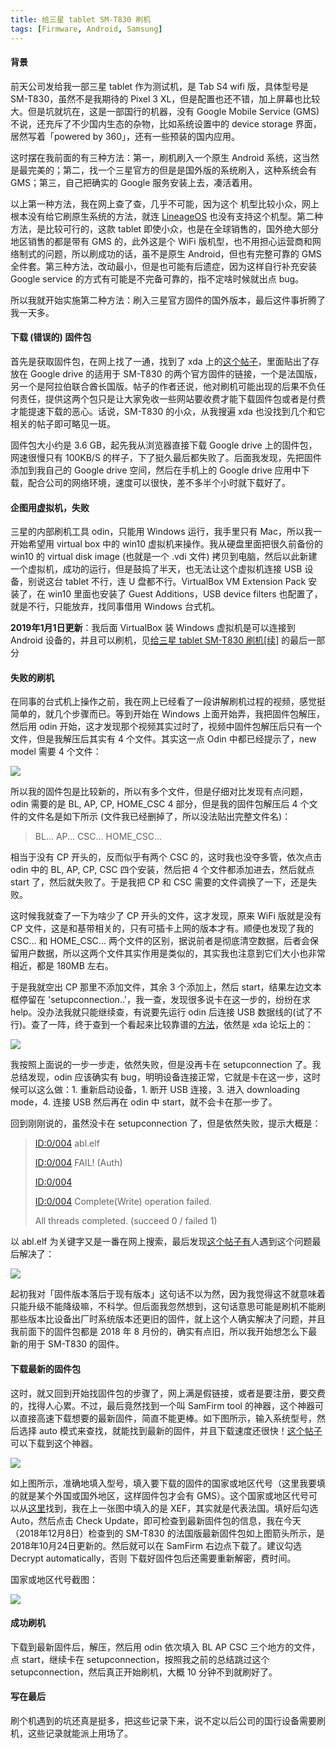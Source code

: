 ```yaml
---
title: 给三星 tablet SM-T830 刷机
tags: [Firmware, Android, Samsung]
---
```


#### 背景

前天公司发给我一部三星 tablet 作为测试机，是 Tab S4 wifi 版，具体型号是 SM-T830，虽然不是我期待的 Pixel 3 XL，但是配置也还不错，加上屏幕也比较大。但是坑就坑在，这是一部国行的机器，没有 Google Mobile Service (GMS) 不说，还充斥了不少国内生态的杂物，比如系统设置中的 device storage 界面，居然写着「powered by 360」，还有一些预装的国内应用。

这时摆在我前面的有三种方法：第一，刷机刷入一个原生 Android 系统，这当然是最完美的；第二，找一个三星官方的但是是国外版的系统刷入，这种系统会有 GMS；第三，自己把确实的 Google 服务安装上去，凑活着用。

以上第一种方法，我在网上查了查，几乎不可能，因为这个 机型比较小众，网上根本没有给它刷原生系统的方法，就连 [LineageOS](https://lineageos.org/) 也没有支持这个机型。第二种方法，是比较可行的，这款 tablet 即使小众，也是在全球销售的，国外绝大部分地区销售的都是带有 GMS 的，此外这是个 WiFi 版机型，也不用担心运营商和网络制式的问题，所以刷成功的话，虽不是原生 Android，但也有完整可靠的 GMS 全件套。第三种方法，改动最小，但是也可能有后遗症，因为这样自行补充安装 Google service 的方式有可能是不完备可靠的，指不定啥时候就出点 bug。

所以我就开始实施第二种方法：刷入三星官方固件的国外版本，最后这件事折腾了我一天多。

#### 下载 (错误的) 固件包

首先是获取固件包，在网上找了一通，找到了 xda 上的[这个帖子](https://forum.xda-developers.com/galaxy-tab-s4/how-to/sm-t830-t830xxu1arh1-t3831918)，里面贴出了存放在 Google drive 的适用于 SM-T830 的两个官方固件的链接，一个是法国版，另一个是阿拉伯联合酋长国版。帖子的作者还说，他对刷机可能出现的后果不负任何责任，提供这两个包只是让大家免收一些网站要收费才能下载固件包或者是付费才能提速下载的恶心。话说，SM-T830 的小众，从我搜遍 xda 也没找到几个和它相关的帖子即可略见一斑。

固件包大小约是 3.6 GB，起先我从浏览器直接下载 Google drive 上的固件包，网速很慢只有 100KB/S 的样子，下了挺久最后都失败了。后面我发现，先把固件添加到我自己的 Google drive 空间，然后在手机上的 Google drive 应用中下载，配合公司的网络环境，速度可以很快，差不多半个小时就下载好了。

#### 企图用虚拟机，失败

三星的内部刷机工具 odin，只能用 Windows 运行，我手里只有 Mac，所以我一开始希望用 virtual box 中的 win10 虚拟机来操作。我从硬盘里面把很久前备份的 win10 的 virtual disk image (也就是一个 .vdi 文件) 拷贝到电脑，然后以此新建一个虚拟机，成功的运行，但是鼓捣了半天，也无法让这个虚拟机连接 USB 设备，别说这台 tablet 不行，连 U 盘都不行。VirtualBox VM Extension Pack 安装了，在 win10 里面也安装了 Guest Additions，USB device filters 也配置了，就是不行，只能放弃，找同事借用 Windows 台式机。


**2019年1月1日更新**：我后面 VirtualBox 装 Windows 虚拟机是可以连接到 Android 设备的，并且可以刷机，见[给三星 tablet SM-T830 刷机[续]](https://tao93.top/2019/01/01/%E7%BB%99%E4%B8%89%E6%98%9F%20tablet%20SM-T830%20%E5%88%B7%E6%9C%BA[%E7%BB%AD]/) 的最后一部分


#### 失败的刷机

在同事的台式机上操作之前，我在网上已经看了一段讲解刷机过程的视频，感觉挺简单的，就几个步骤而已。等到开始在 Windows 上面开始弄，我把固件包解压，然后用 odin 开始，这才发现那个视频其实过时了，视频中固件包解压后只有一个文件，但是我解压后其实有 4 个文件。其实这一点 Odin 中都已经提示了，new model 需要 4 个文件：

![](https://tao93.top/images/2018/12/08/1544280785.png)

所以我的固件包是比较新的，所以有多个文件，但是仔细对比发现有点问题，odin 需要的是 BL, AP, CP, HOME_CSC 4 部分，但是我的固件包解压后 4 个文件的文件名是如下所示 (文件我已经删掉了，所以没法贴出完整文件名)：

> BL...
> AP...
> CSC...
> HOME_CSC...

相当于没有 CP 开头的，反而似乎有两个 CSC 的，这时我也没夺多管，依次点击 odin 中的 BL, AP, CP, CSC 四个安装，然后把 4 个文件都添加进去，然后就点 start 了，然后就失败了。于是我把 CP 和 CSC 需要的文件调换了一下，还是失败。

这时候我就查了一下为啥少了 CP 开头的文件，这才发现，原来 WiFi 版就是没有 CP 文件，这是和基带相关的，只有可插卡上网的版本才有。顺便也发现了我的 CSC... 和 HOME_CSC... 两个文件的区别，据说前者是彻底清空数据，后者会保留用户数据，所以这两个文件其实作用是类似的，其实我也注意到它们大小也非常相近，都是 180MB 左右。

于是我就空出 CP 那里不添加文件，其余 3 个添加上，然后 start，结果左边文本框停留在 'setupconnection..'，我一查，发现很多说卡在这一步的，纷纷在求 help。没办法我就只能继续查，有说要先运行 odin 后连接 USB 数据线的(试了不行)。查了一阵，终于查到一个看起来比较靠谱的[方法](https://forum.xda-developers.com/sprint-galaxy-s6/help/odin-stuck-setupconnection-t3574320)，依然是 xda 论坛上的：

![](https://tao93.top/images/2018/12/08/1544281510.png)

我按照上面说的一步一步走，依然失败，但是没再卡在 setupconnection 了。我总结发现，odin 应该确实有 bug，明明设备连接正常，它就是卡在这一步，这时候可以这么做：1. 重新启动设备，1. 断开 USB 连接，3. 进入 downloading mode，4. 连接 USB 然后再在 odin 中 start，就不会卡在那一步了。

回到刚刚说的，虽然没卡在 setupconnection 了，但是依然失败，提示大概是：

> <ID:0/004> abl.elf
> 
> <ID:0/004> FAIL! (Auth)
> 
> <ID:0/004>
> 
> <ID:0/004> Complete(Write) operation failed.
> 
> <OSM> All threads completed. (succeed 0 / failed 1)

以 abl.elf 为关键字又是一番在网上搜索，最后发现[这个帖子有](http://bbs.gfan.com/android-9245022-1-1.html)人遇到这个问题最后解决了：

![](https://tao93.top/images/2018/12/08/1544281993.png)

起初我对「固件版本落后于现有版本」这句话不以为然，因为我觉得这不就意味着只能升级不能降级嘛，不科学。但后面我忽然想到，这句话意思可能是刷机不能刷那些版本比设备出厂时系统版本还更旧的固件，就上这个人确实解决了问题，并且我前面下的固件包都是 2018 年 8 月份的，确实有点旧，所以我开始想怎么下最新的用于 SM-T830 的固件。

#### 下载最新的固件包

这时，就又回到开始找固件包的步骤了，网上满是假链接，或者是要注册，要交费的，找得人心累。不过，最后竟然找到一个叫 SamFirm tool 的神器，这个神器可以直接高速下载想要的最新固件，简直不能更棒。如下图所示，输入系统型号，然后选择 auto 模式来查找，就能找到最新的固件，并且下载速度还很快！[这个帖子](https://forum.xda-developers.com/galaxy-tab-s/general/tool-samfirm-samsung-firmware-t2988647)可以下载到这个神器。

![](https://tao93.top/images/2018/12/08/1544283275.png)

如上图所示，准确地填入型号，填入要下载的固件的国家或地区代号（这里我要填的就是某个外国或国外地区，这样固件包才会有 GMS）。这个国家或地区代号可以从[这里](https://www.sammobile.com/firmwares/galaxy-tab-s4/SM-T830/)找到，我在上一张图中填入的是 XEF，其实就是代表法国。填好后勾选 Auto，然后点击 Check Update，即可检查到最新固件包的信息，我在今天（2018年12月8日）检查到的 SM-T830 的法国版最新固件包如上图箭头所示，是 2018年10月24日更新的。然后就可以在 SamFirm 右边点下载了。建议勾选 Decrypt automatically，否则 下载好固件包后还需要重新解密，费时间。

国家或地区代号截图：

![](https://tao93.top/images/2018/12/08/1544283882.png)

#### 成功刷机

下载到最新固件后，解压，然后用 odin 依次填入 BL AP CSC 三个地方的文件，点 start，继续卡在 setupconnection，按照我之前的总结跳过这个 setupconnection，然后真正开始刷机，大概 10 分钟不到就刷好了。

#### 写在最后

刷个机遇到的坑还真是挺多，把这些记录下来，说不定以后公司的国行设备需要刷机，这些记录就能派上用场了。
